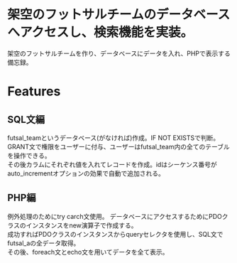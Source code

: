 # 架空のフットサルチームのデータベースへアクセスし、検索機能を実装。

架空のフットサルチームを作り、データベースにデータを入れ、PHPで表示する備忘録。

# Features

## SQL文編

futsal_teamというデータベース(がなければ)作成。IF NOT EXISTSで判断。  
GRANT文で権限をユーザーに付与、ユーザーはfutsal_team内の全てのテーブルを操作できる。  
その後カラムにそれぞれ値を入れてレコードを作成。idはシーケンス番号がauto_incrementオプションの効果で自動で追加される。  

## PHP編

例外処理のためにtry carch文使用。
データベースにアクセスするためにPDOクラスのインスタンスをnew演算子で作成する。  
成功すればPDOクラスのインスタンスからqueryセレクタを使用し、SQL文でfutsal_aの全データ取得。  
その後、foreach文とecho文を用いてデータを全て表示。
